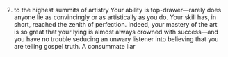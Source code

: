 2. to the highest summits of artistry
Your ability is top-drawer—rarely does anyone lie as convincingly or as artistically as you do. Your skill has, in short, reached the zenith of perfection. Indeed, your mastery of the art is so great that your lying is almost always crowned with success—and you have no trouble seducing an unwary listener into believing that you are telling gospel truth.
A consummate liar